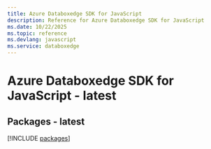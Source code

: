 ```yaml
---
title: Azure Databoxedge SDK for JavaScript
description: Reference for Azure Databoxedge SDK for JavaScript
ms.date: 10/22/2025
ms.topic: reference
ms.devlang: javascript
ms.service: databoxedge
---
```

# Azure Databoxedge SDK for JavaScript - latest
## Packages - latest
[!INCLUDE [packages](databoxedge-index.md)]
